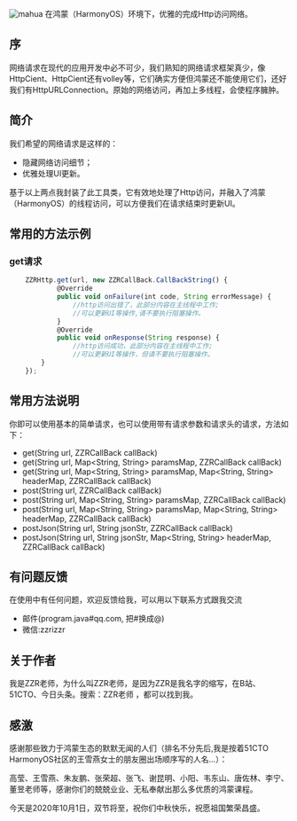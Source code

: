 ![mahua](https://zzrv5.github.io/test/logo.png)
在鸿蒙（HarmonyOS）环境下，优雅的完成Http访问网络。
## 序
网络请求在现代的应用开发中必不可少，我们熟知的网络请求框架真少，像HttpCient、HttpCient还有volley等，它们确实方便但鸿蒙还不能使用它们，还好我们有HttpURLConnection。原始的网络访问，再加上多线程，会使程序臃肿。
## 简介
我们希望的网络请求是这样的：

* 隐藏网络访问细节；
* 优雅处理UI更新。

基于以上两点我封装了此工具类，它有效地处理了Http访问，并融入了鸿蒙（HarmonyOS）的线程访问，可以方便我们在请求结束时更新UI。
## 常用的方法示例

### get请求
```javascript
    ZZRHttp.get(url, new ZZRCallBack.CallBackString() {
            @Override
            public void onFailure(int code, String errorMessage) {
                //http访问出错了，此部分内容在主线程中工作;
                //可以更新UI等操作,请不要执行阻塞操作。
            }
            @Override
            public void onResponse(String response) {
                //http访问成功，此部分内容在主线程中工作;
                //可以更新UI等操作，但请不要执行阻塞操作。
        }
    });
```
## 常用方法说明
你即可以使用基本的简单请求，也可以使用带有请求参数和请求头的请求，方法如下：

* get(String url, ZZRCallBack callBack) 
* get(String url, Map<String, String> paramsMap, ZZRCallBack callBack)
* get(String url, Map<String, String> paramsMap, Map<String, String> headerMap, ZZRCallBack callBack)
* post(String url, ZZRCallBack callBack) 
* post(String url, Map<String, String> paramsMap, ZZRCallBack callBack)
* post(String url, Map<String, String> paramsMap, Map<String, String> headerMap, ZZRCallBack callBack)
* postJson(String url, String jsonStr, ZZRCallBack callBack)
* postJson(String url, String jsonStr, Map<String, String> headerMap, ZZRCallBack callBack)


## 有问题反馈
在使用中有任何问题，欢迎反馈给我，可以用以下联系方式跟我交流

* 邮件(program.java#qq.com, 把#换成@)
* 微信:zzrizzr

## 关于作者
我是ZZR老师，为什么叫ZZR老师，是因为ZZR是我名字的缩写，在B站、51CTO、今日头条。搜索：ZZR老师     ，都可以找到我。
## 感激
感谢那些致力于鸿蒙生态的默默无闻的人们（排名不分先后,我是按着51CTO HarmonyOS社区的王雪燕女士的朋友圈出场顺序写的人名...）：

高莹、王雪燕、朱友鹏、张荣超、张飞、谢昆明、小阳、韦东山、唐佐林、李宁、董昱老师等，感谢你们的兢兢业业、无私奉献出那么多优质的鸿蒙课程。

今天是2020年10月1日，双节将至，祝你们中秋快乐，祝愿祖国繁荣昌盛。






